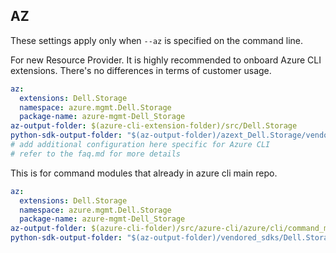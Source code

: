 ## AZ

These settings apply only when `--az` is specified on the command line.

For new Resource Provider. It is highly recommended to onboard Azure CLI extensions. There's no differences in terms of customer usage.

```yaml $(az) && $(target-mode) != 'core'
az:
  extensions: Dell.Storage
  namespace: azure.mgmt.Dell.Storage
  package-name: azure-mgmt-Dell_Storage
az-output-folder: $(azure-cli-extension-folder)/src/Dell.Storage
python-sdk-output-folder: "$(az-output-folder)/azext_Dell.Storage/vendored_sdks/Dell.Storage"
# add additional configuration here specific for Azure CLI
# refer to the faq.md for more details
```

This is for command modules that already in azure cli main repo.

```yaml $(az) && $(target-mode) == 'core'
az:
  extensions: Dell.Storage
  namespace: azure.mgmt.Dell.Storage
  package-name: azure-mgmt-Dell_Storage
az-output-folder: $(azure-cli-folder)/src/azure-cli/azure/cli/command_modules/Dell.Storage
python-sdk-output-folder: "$(az-output-folder)/vendored_sdks/Dell.Storage"
```
